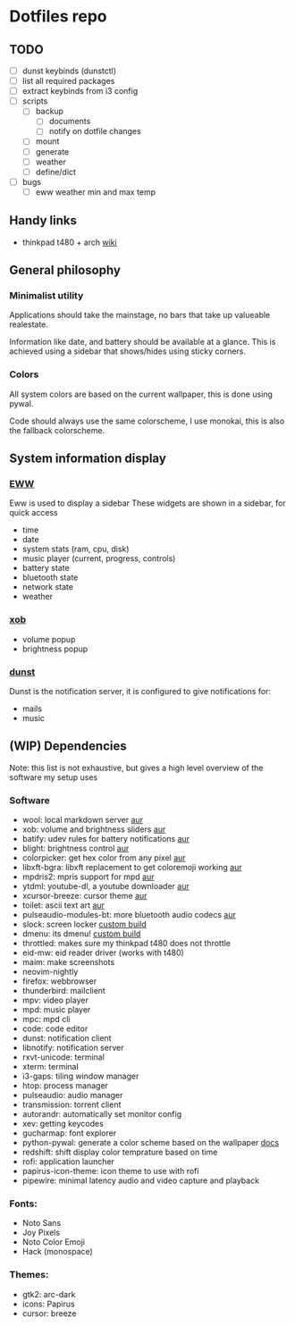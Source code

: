 # Dotfiles repo

## TODO

- [ ] dunst keybinds (dunstctl)
- [ ] list all required packages
- [ ] extract keybinds from i3 config
- [ ] scripts
  - [ ] backup 
    - [ ] documents 
    - [ ] notify on dotfile changes
  - [ ] mount 
  - [ ] generate
  - [ ] weather
  - [ ] define/dict
- [ ] bugs
  - [ ] eww weather min and max temp

## Handy links

- thinkpad t480 + arch [wiki](https://wiki.archlinux.org/title/Lenovo_ThinkPad_T480)

## General philosophy

### Minimalist utility

Applications should take the mainstage, no bars that take up valueable realestate.

Information like date, and battery should be available at a glance.
This is achieved using a sidebar that shows/hides using sticky corners.

### Colors

All system colors are based on the current wallpaper, this is done using pywal.

Code should always use the same colorscheme, I use monokai, this is also the fallback colorscheme.

## System information display

### [EWW](https://elkowar.github.io/eww/eww.html)

Eww is used to display a sidebar
These widgets are shown in a sidebar, for quick access

- time
- date
- system stats (ram, cpu, disk)
- music player (current, progress, controls)
- battery state
- bluetooth state
- network state
- weather

### [xob](https://github.com/florentc/xob)

- volume popup
- brightness popup

### [dunst](https://dunst-project.org/documentation/)

Dunst is the notification server, it is configured to give notifications for:

- mails
- music

## (WIP) Dependencies

Note: this list is not exhaustive, but gives a high level overview of the software my setup uses

### Software

- wool: local markdown server [aur](https://aur.archlinux.org/packages/wool/)
- xob: volume and brightness sliders [aur](https://aur.archlinux.org/packages/xob/)
- batify: udev rules for battery notifications [aur](https://aur.archlinux.org/packages/batify/)
- blight: brightness control [aur](https://aur.archlinux.org/packages/blight/)
- colorpicker: get hex color from any pixel [aur](https://aur.archlinux.org/packages/colorpicker/)
- libxft-bgra: libxft replacement to get coloremoji working [aur](https://aur.archlinux.org/packages/libxft-bgra/)
- mpdris2: mpris support for mpd [aur](https://aur.archlinux.org/packages/mpdris2/)
- ytdml: youtube-dl, a youtube downloader [aur](https://aur.archlinux.org/packages/ytmdl/)
- xcursor-breeze: cursor theme [aur](https://aur.archlinux.org/packages/xcursor-breeze/)
- toilet: ascii text art [aur](https://aur.archlinux.org/packages/toilet/)
- pulseaudio-modules-bt: more bluetooth audio codecs [aur](https://aur.archlinux.org/packages/pulseaudio-modules-bt/)
- slock: screen locker [custom build](https://github.com/sevbesau/slock)
- dmenu: its dmenu! [custom build](https://github.com/sevbesau/dmenu)
- throttled: makes sure my thinkpad t480 does not throttle
- eid-mw: eid reader driver (works with t480)
- maim: make screenshots
- neovim-nightly
- firefox: webbrowser
- thunderbird: mailclient
- mpv: video player
- mpd: music player
- mpc: mpd cli
- code: code editor
- dunst: notification client
- libnotify: notification server
- rxvt-unicode: terminal
- xterm: terminal
- i3-gaps: tiling window manager
- htop: process manager
- pulseaudio: audio manager
- transmission: torrent client
- autorandr: automatically set monitor config
- xev: getting keycodes
- gucharmap: font explorer
- python-pywal: generate a color scheme based on the wallpaper [docs](https://github.com/dylanaraps/pywal/wiki/Customization)
- redshift: shift display color temprature based on time
- rofi: application launcher
- papirus-icon-theme: icon theme to use with rofi
- pipewire: minimal latency audio and video capture and playback

### Fonts:

- Noto Sans
- Joy Pixels
- Noto Color Emoji
- Hack (monospace)

### Themes:
- gtk2: arc-dark
- icons: Papirus
- cursor: breeze

